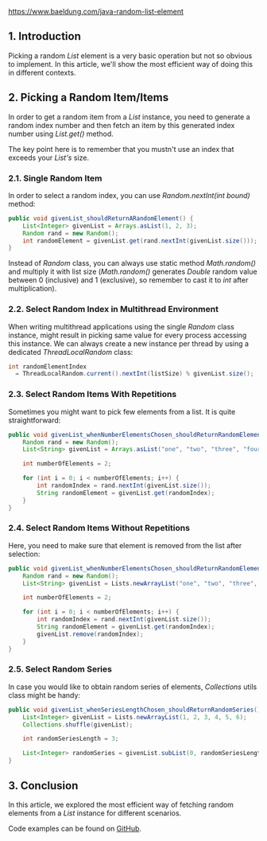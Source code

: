 https://www.baeldung.com/java-random-list-element

## **1. Introduction**[](https://www.baeldung.com/java-random-list-element#Introduction)

Picking a random  _List_  element is a very basic operation but not so obvious to implement. In this article, we'll show the most efficient way of doing this in different contexts.

## **2. Picking a Random Item/Items**[](https://www.baeldung.com/java-random-list-element#Random)

In order to get a random item from a  _List_  instance, you need to generate a random index number and then fetch an item by this generated index number using  _List.get()_  method.

The key point here is to remember that you mustn't use an index that exceeds your  _List's_  size.

### **2.1. Single Random Item**[](https://www.baeldung.com/java-random-list-element#1-single-random-item)

In order to select a random index, you can use  _Random.nextInt(int bound)_ method:

```java
public void givenList_shouldReturnARandomElement() {
    List<Integer> givenList = Arrays.asList(1, 2, 3);
    Random rand = new Random();
    int randomElement = givenList.get(rand.nextInt(givenList.size()));
}
```

Instead of  _Random_ class, you can always use static method  _Math.random()_ and multiply it with list size (_Math.random()_  generates  _Double_  random value between 0 (inclusive) and 1 (exclusive), so remember to cast it to  _int_  after multiplication).

### **2.2. Select Random Index in Multithread Environment**[](https://www.baeldung.com/java-random-list-element#2-select-random-index-in-multithread-environment)

When writing multithread applications using the single  _Random_  class instance, might result in picking same value for every process accessing this instance. We can always create a new instance per thread by using a dedicated  _ThreadLocalRandom_ class:

```java
int randomElementIndex
  = ThreadLocalRandom.current().nextInt(listSize) % givenList.size();
```

### **2.3. Select Random Items With Repetitions**[](https://www.baeldung.com/java-random-list-element#3-select-random-items-with-repetitions)

Sometimes you might want to pick few elements from a list. It is quite straightforward:

```java
public void givenList_whenNumberElementsChosen_shouldReturnRandomElementsRepeat() {
    Random rand = new Random();
    List<String> givenList = Arrays.asList("one", "two", "three", "four");

    int numberOfElements = 2;

    for (int i = 0; i < numberOfElements; i++) {
        int randomIndex = rand.nextInt(givenList.size());
        String randomElement = givenList.get(randomIndex);
    }
}
```

### **2.4. Select Random Items Without Repetitions**[](https://www.baeldung.com/java-random-list-element#4-select-random-items-without-repetitions)

Here, you need to make sure that element is removed from the list after selection:

```java
public void givenList_whenNumberElementsChosen_shouldReturnRandomElementsNoRepeat() {
    Random rand = new Random();
    List<String> givenList = Lists.newArrayList("one", "two", "three", "four");

    int numberOfElements = 2;

    for (int i = 0; i < numberOfElements; i++) {
        int randomIndex = rand.nextInt(givenList.size());
        String randomElement = givenList.get(randomIndex);
        givenList.remove(randomIndex);
    }
}
```

### **2.5. Select Random Series**[](https://www.baeldung.com/java-random-list-element#5-select-random-series)

In case you would like to obtain random series of elements,  _Collections_  utils class might be handy:

```java
public void givenList_whenSeriesLengthChosen_shouldReturnRandomSeries() {
    List<Integer> givenList = Lists.newArrayList(1, 2, 3, 4, 5, 6);
    Collections.shuffle(givenList);

    int randomSeriesLength = 3;

    List<Integer> randomSeries = givenList.subList(0, randomSeriesLength);
}
```

## **3. Conclusion**[](https://www.baeldung.com/java-random-list-element#Conclusion)

In this article, we explored the most efficient way of fetching random elements from a  _List_  instance for different scenarios.

Code examples can be found on  [GitHub](https://github.com/eugenp/tutorials/tree/master/core-java-modules/core-java-collections-list).